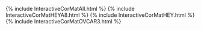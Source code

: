 {% include InteractiveCorMatAll.html %}
{% include InteractiveCorMatHEYA8.html %}
{% include InteractiveCorMatHEY.html %}
{% include InteractiveCorMatOVCAR3.html %}
